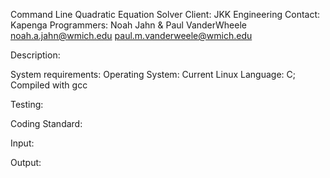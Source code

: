 Command Line Quadratic Equation Solver
Client: JKK Engineering
Contact: Kapenga
Programmers: Noah Jahn & Paul VanderWheele
    noah.a.jahn@wmich.edu paul.m.vanderweele@wmich.edu

Description:


System requirements:
    Operating System: Current Linux
    Language: C; Compiled with gcc

Testing:

Coding Standard:

Input:

Output:
